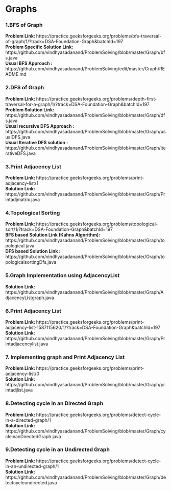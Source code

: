 <h1> Graphs </h1>
<h3>1.BFS of Graph</h3>
<b>Problem Link: </b>https://practice.geeksforgeeks.org/problems/bfs-traversal-of-graph/1/?track=DSA-Foundation-Graph&batchId=197 <br>
<b>Problem Specific Solution Link: </b> https://github.com/vindhyasadanand/ProblemSolving/blob/master/Graph/bfs.java<br>
<b> Usual BFS Approach : </b>https://github.com/vindhyasadanand/ProblemSolving/edit/master/Graph/README.md <br>
<h3>2.DFS of Graph</h3>
<b>Problem Link: </b> https://practice.geeksforgeeks.org/problems/depth-first-traversal-for-a-graph/1/?track=DSA-Foundation-Graph&batchId=197 <br>
<b>Problem Solution Link: </b> https://github.com/vindhyasadanand/ProblemSolving/blob/master/Graph/dfs.java<br>
<b> Usual recursive DFS Approach : </b> https://github.com/vindhyasadanand/ProblemSolving/blob/master/Graph/usualDFS.java <br>
<b> Usual Iterative DFS solution :</b> https://github.com/vindhyasadanand/ProblemSolving/blob/master/Graph/iterativeDFS.java<br>

<h3>3.Print Adjacency List</h3>
<b>Problem Link: </b> https://practice.geeksforgeeks.org/problems/print-adjacency-list/1 <br>
<b>Solution Link: </b> https://github.com/vindhyasadanand/ProblemSolving/blob/master/Graph/Printadjmatrix.java<br>

<h3>4.Topological Sorting</h3>
<b>Problem Link: </b> https://practice.geeksforgeeks.org/problems/topological-sort/1/?track=DSA-Foundation-Graph&batchId=197  <br>
<b> BFS based Solution Link (Kahns Algorithm): </b> https://github.com/vindhyasadanand/ProblemSolving/blob/master/Graph/topological.java<br>
<b> DFS based Solution Link : </b>https://github.com/vindhyasadanand/ProblemSolving/blob/master/Graph/topologicalsortingDfs.java <br>

<h3>5.Graph Implementation using AdjacencyList</h3>
<b>Solution Link: </b> https://github.com/vindhyasadanand/ProblemSolving/blob/master/Graph/AdjacencyListgraph.java <br>

<h3>6.Print Adjacency List</h3>
<b>Problem Link: </b>https://practice.geeksforgeeks.org/problems/print-adjacency-list-1587115620/1/?track=DSA-Foundation-Graph&batchId=197  <br>
<b>Solution Link: </b>https://github.com/vindhyasadanand/ProblemSolving/blob/master/Graph/Printadjacencylist.java <br>

<h3>7. Implementing graph and Print Adjacency List</h3>
<b>Problem Link: </b> https://practice.geeksforgeeks.org/problems/print-adjacency-list/0 <br>
<b>Solution Link: </b> https://github.com/vindhyasadanand/ProblemSolving/blob/master/Graph/printadjlist.java<br>

<h3>8.Detecting cycle in an Directed Graph</h3>
<b>Problem Link: </b>  https://practice.geeksforgeeks.org/problems/detect-cycle-in-a-directed-graph/1 <br>
<b>Solution Link: </b> https://github.com/vindhyasadanand/ProblemSolving/blob/master/Graph/cycleinanDirectedGraph.java <br>

<h3>9.Detecting cycle in an Undirected Graph</h3>
<b>Problem Link: </b> https://practice.geeksforgeeks.org/problems/detect-cycle-in-an-undirected-graph/1 <br>
<b>Solution Link: </b> https://github.com/vindhyasadanand/ProblemSolving/blob/master/Graph/detectcycleundirected.java <br>









